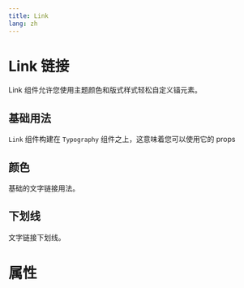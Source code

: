 ```yaml
---
title: Link
lang: zh
---
```


<script setup lang="ts">
  import props from "../../../example/link/description/zh-props.ts";
</script>


# Link 链接

Link 组件允许您使用主题颜色和版式样式轻松自定义锚元素。

## 基础用法

`Link` 组件构建在 `Typography` 组件之上，这意味着您可以使用它的 props

<demo src="../../../example/link/basic.vue"></demo>

## 颜色

基础的文字链接用法。

<demo src="../../../example/link/color.vue"></demo>

## 下划线

文字链接下划线。

<demo src="../../../example/link/underline.vue"></demo>

# 属性

<table-block type="propsZh" :data="props"></table-block>
